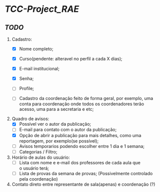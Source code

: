 # ***TCC-Project_RAE***

## ***TODO***
1. Cadastro:
    - [X] Nome completo;
    - [X] Curso(pendente: alteravel no perfil a cada X dias);
    - [X] E-mail institucional;
    - [X] Senha;
    - [ ] Profile;

    - [ ] Cadastro da coordenação feito de forma geral, por exemplo, uma conta para coordenação onde todos os coordenadores terão acesso, uma para a secretaria e etc;

2. Quadro de avisos:
    - [X] Possível ver o autor da publicação;
    - [ ] E-mail para contato com o autor da publicação;
    - [X] Opção de abrir a publicação para mais detalhes, como uma reportagem, por exemplo(se possível);
    - [ ] Avisos temporarios podendo escolher entre 1 dia e 1 semana;
    - [ ] Categorias / Filtro;

3. Horário de aulas do usuário:
    - [ ] Lista com nome e e-mail dos professores de cada aula que o usuário terá;
    - [ ] Lista de provas da semana de provas;
    (Possivelmente controlado pela coordenação)

4. Contato direto entre representante de sala(apenas) e coordenação (?)
